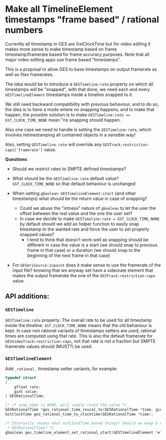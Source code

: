 # Make all TimelineElement timestamps "frame based" / rational numbers

Currently all timestamp in GES are GstClockTime but for video editing it makes
more sense to make timestamp based on frame timestamp/framerate based for frame
accuracy purposes. Note that all major video editing apps use frame based
"timestamps".

This is a proposal to allow GES to base timestamps on output framerate as well
as files framerates.

The idea would be to introduce a `GESTimeline:rate` property on which all
timestamps will be "snapped", with that done, we need each and every
`GESTimelineElement` timestamps inside a timeline snapped to it.

We still need backward compatibility with previous behaviour, and to do so, the
idea is to have a mode where no snapping happens, and to make that happen, the
possible solution is to make `GESTimeline:rate == GST_CLOCK_TIME_NONE` mean "no
snapping should happen.

Also one case we need to handle is setting the `GESTimeline:rate`, which
involves retimestamping all contained objects in a sensible way!

Also, setting `GESTimeline.rate` will override any
`GESTrack:restriction-caps['framerate']` value.

**Questions**:

* Should we restrict rates to SMPTE defined timestamps?
* What should be the `GESTimeline:rate` default value? `GST_CLOCK_TIME_NONE` so
  that default behaviour is unchanged
* When setting `gboolean GESTimelineElement:start` (and other timestamps) what
  should be the return value in case of snapping?
  * Could we abuse the "intness" nature of `gboolean` to let the user the
    offset between the real value and the one the user set?
  * In case we decide to make `GESTimeline:rate = GST_CLOCK_TIME_NONE` by
    default should we add an helper function to easily snap timestamp to the
    wanted rate and force the user to set properly snapped values?
    * I tend to think that doesn't work well as snapping should be different
      in case the value is a start (we should snap to previous frame in that
      case) or a duration (we should snap to the beginning of the next frame
      in that case)

* For `GESUriSource:inpoint` does it make sense to use the framerate of the
  input file? knowing that we anyway set have a videorate element that makes the
  output framerate the one of the `GESTrack:restriction-caps` value.

## API additions:

### `GESTimeline`

`GESTimeline:rate` property: The overall rate to be used for all timestamp
inside the timeline. `GST_CLOCK_TIME_NONE` means that the old behaviour is kept.
In case non rational variants of timestamps setters are used, rational times are
computed using that rate. This is also the default framerate for
`GESVideoTrack:restriction-caps`, not that rate is not a fraction but SMPTE
framerate values should (MUST?) be used.

### `GESTimelineElement`

Add `_rational_` timestamp setter variants, for example:

``` c
typedef struct
{
    gfloat rate;
    gint value;
} GESRationalTime;

/* if snap_edge is NONE, will simply round the value */
GESRationalTime *ges_rational_time_rescal_to(GESRationalTime *time, gint new_rate, GESEdge snap_edge);
GstClockTime ges_rational_time_to_clocktime(GESRationalTime *time);

/* Internally reuses what GstClockTime based things? Should we keep a reference on the
 * GESRationalTime? */
gboolean ges_timeline_element_set_rational_start(GESTimelineElement *element, gint value);
```
